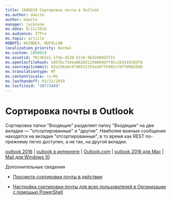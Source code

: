 ```yaml
---
title: 1800019 Сортировка почты в Outlook
ms.author: daeite
author: daeite
manager: jackiesm
ms.date: 9/11/2018
ms.audience: ITPro
ms.topic: article
ROBOTS: NOINDEX, NOFOLLOW
localization_priority: Normal
ms.custom: 1800019
ms.assetid: f01362e1-17da-4528-b116-9b3240dd3f15
ms.openlocfilehash: 5d5fbc73eea062031250669d7f45c2b3419183f9
ms.sourcegitcommit: 03a156a9c9740521155a30775492c7dff0982588
ms.translationtype: MT
ms.contentlocale: ru-RU
ms.lasthandoff: 03/22/2019
ms.locfileid: "30773469"
---
```

# <a name="focused-inbox-in-outlook"></a>Сортировка почты в Outlook

Сортировка папки "Входящие" разделяет папку "Входящие" на две вкладки — "отсортированные" и "другие". Наиболее важные сообщения находятся на вкладке "отсортированные", в то время как REST по-прежнему легко доступен, а не так, на другой вкладке.
  
[outlook 2016](https://go.microsoft.com/fwlink/p/?linkid=2002112&amp;clcid=0x409) | [outlook в интернете](https://go.microsoft.com/fwlink/p/?linkid=2002113&amp;clcid=0x409) | [Outlook.com](https://go.microsoft.com/fwlink/p/?linkid=2002012&amp;clcid=0x409) | [outlook 2016 для Mac](https://go.microsoft.com/fwlink/p/?linkid=2002013&amp;clcid=0x409) | [Mail для Windows 10](https://go.microsoft.com/fwlink/p/?linkid=2001919&amp;clcid=0x409)
  
Дополнительные сведения
  
- [Просмотр сортировки почты в действии](https://go.microsoft.com/fwlink/p/?linkid=2002212&amp;clcid=0x409)
    
- [Настройка сортировки почты для всех пользователей в Организации с помощью PowerShell](https://go.microsoft.com/fwlink/p/?linkid=2002308&amp;clcid=0x409)
    

